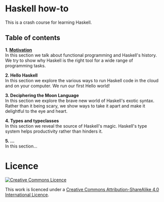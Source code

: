 # Haskell how-to

This is a crash course for learning Haskell.

## Table of contents

**1. [Motivation](chapters/01-Motivation.md)**\
In this section we talk about functional programming and Haskell's history. We try to show why Haskell is the right tool for a wide range of programming tasks.

**2. Hello Haskell**\
In this section we explore the various ways to run Haskell code in the cloud and on your computer. We run our first Hello world!

**3. Deciphering the Moon Language**\
In this section we explore the brave new world of Haskell's exotic syntax. Rather than it being scary, we show ways to take it apart and make it delightful to the eye and heart.

**4. Types and typeclasses**\
In this section we reveal the source of Haskell's magic. Haskell's type system helps productivity rather than hinders it.

**5. ...**\
In this section...

# Licence

[![Creative Commons Licence](https://i.creativecommons.org/l/by-sa/4.0/88x31.png)](http://creativecommons.org/licenses/by-sa/4.0/)

This work is licenced under a [Creative Commons Attribution-ShareAlike 4.0 International Licence](http://creativecommons.org/licenses/by-sa/4.0/).
